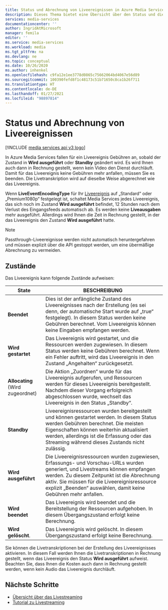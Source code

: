 ```yaml
---
title: Status und Abrechnung von Liveereignissen in Azure Media Services
description: Dieses Thema bietet eine Übersicht über den Status und die entsprechende Abrechnung von Liveereignissen in Azure Media Services.
services: media-services
documentationcenter: ''
author: IngridAtMicrosoft
manager: femila
editor: ''
ms.service: media-services
ms.workload: media
ms.tgt_pltfrm: na
ms.devlang: ne
ms.topic: conceptual
ms.date: 10/26/2020
ms.author: inhenkel
ms.openlocfilehash: c9fa12e1ee3778d0865c75662064bd4067e56d89
ms.sourcegitcommit: 100390fefd8f1c48173c51b71650c8ca1b26f711
ms.translationtype: HT
ms.contentlocale: de-DE
ms.lasthandoff: 01/27/2021
ms.locfileid: "98897814"
---
```

# <a name="live-event-states-and-billing"></a>Status und Abrechnung von Liveereignissen

[!INCLUDE [media services api v3 logo](./includes/v3-hr.md)]

In Azure Media Services fallen für ein Liveereignis Gebühren an, sobald der Zustand in **Wird ausgeführt** oder **Standby** geändert wird. Es wird Ihnen auch dann in Rechnung gestellt, wenn kein Video den Dienst durchläuft. Damit für das Liveereignis keine Gebühren mehr anfallen, müssen Sie es beenden. Die Livetranskription wird auf dieselbe Weise abgerechnet wie das Liveereignis.

Wenn **LiveEventEncodingType** für Ihr [Liveereignis](/rest/api/media/liveevents) auf „Standard“ oder „Premium1080p“ festgelegt ist, schaltet Media Services jedes Liveereignis, das sich noch im Zustand **Wird ausgeführt** befindet, 12 Stunden nach dem Verlust des Eingangsfeeds automatisch ab. Es werden keine **Liveausgaben** mehr ausgeführt. Allerdings wird Ihnen die Zeit in Rechnung gestellt, in der das Liveereignis den Zustand **Wird ausgeführt** hatte.

> [!NOTE]
> Passthrough-Liveereignisse werden nicht automatisch heruntergefahren und müssen explizit über die API gestoppt werden, um eine übermäßige Abrechnung zu vermeiden.

## <a name="states"></a>Zustände

Das Liveereignis kann folgende Zustände aufweisen:

|State|BESCHREIBUNG|
|---|---|
|**Beendet**| Dies ist der anfängliche Zustand des Liveereignisses nach der Erstellung (es sei denn, der automatische Start wurde auf „true“ festgelegt). In diesem Status werden keine Gebühren berechnet. Vom Liveereignis können keine Eingaben empfangen werden. |
|**Wird gestartet**| Das Liveereignis wird gestartet, und die Ressourcen werden zugewiesen. In diesem Status werden keine Gebühren berechnet.  Wenn ein Fehler auftritt, wird das Liveereignis in den Zustand „Angehalten“ zurückgesetzt.|
| **Allocating** (Wird zugeordnet) | Die Aktion „Zuordnen“ wurde für das Liveereignis aufgerufen, und Ressourcen werden für dieses Liveereignis bereitgestellt. Nachdem dieser Vorgang erfolgreich abgeschlossen wurde, wechselt das Liveereignis in den Status „Standby“.
|**Standby**| Liveereignisressourcen wurden bereitgestellt und können gestartet werden. In diesem Status werden Gebühren berechnet.  Die meisten Eigenschaften können weiterhin aktualisiert werden, allerdings ist die Erfassung oder das Streaming während dieses Zustands nicht zulässig.
|**Wird ausgeführt**| Die Liveereignisressourcen wurden zugewiesen, Erfassungs- und Vorschau-URLs wurden generiert, und Livestreams können empfangen werden. Zu diesem Zeitpunkt ist die Abrechnung aktiv. Sie müssen für die Liveereignisressource explizit „Beenden“ auswählen, damit keine Gebühren mehr anfallen.|
|**Wird beendet**| Das Liveereignis wird beendet und die Bereitstellung der Ressourcen aufgehoben. In diesem Übergangszustand erfolgt keine Berechnung. |
|**Wird gelöscht**.| Das Liveereignis wird gelöscht. In diesem Übergangszustand erfolgt keine Berechnung. |

Sie können die Livetranskriptionen bei der Erstellung des Liveereignisses aktivieren. In diesem Fall werden Ihnen die Livetranskriptionen in Rechnung gestellt, wenn das Liveereignis den Status **Wird ausgeführt** aufweist. Beachten Sie, dass Ihnen die Kosten auch dann in Rechnung gestellt werden, wenn kein Audio das Liveereignis durchläuft.

## <a name="next-steps"></a>Nächste Schritte

- [Übersicht über das Livestreaming](live-streaming-overview.md)
- [Tutorial zu Livestreaming](stream-live-tutorial-with-api.md)
